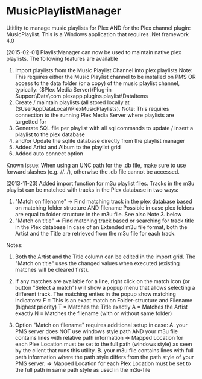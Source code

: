 MusicPlaylistManager
====================

Utitlity to manage music playlists for Plex AND for the Plex channel plugin: MusicPlaylist. 
This is a Windows application that requires .Net framework 4.0

[2015-02-01]
PlaylistManager can now be used to maintain native plex playlists.
The following features are available
1.  Import playlists from the Music Playlist Channel into plex playlists
    Note: This requires either the Music Playlist channel to be installed on PMS 
          OR access to the data folder (or a copy) of the music playlist channel, typically:
		     ($Plex Media Server)\Plug-in Support\Data\com.plexapp.plugins.playlist\DataItems
2.  Create / maintain playlists (all stored locally at ($UserAppDataLocal)\PlexMusicPlaylists).
    Note: This requires connection to the running Plex Media Server where playlists are targetted for
3.  Generate SQL file per playlist with all sql commands to update / insert a playlist to the plex database
4.  and/or Update the sqlite database directly from the playlist manager
5.  Added Artist and Album to the playlist grid
6.  Added auto connect option

Known issue:
When using an UNC path for the .db file, make sure to use forward slashes (e.g. //../),
otherwise the .db file cannot be accessed.


[2013-11-23]
Added import function for m3u playlist files.
Tracks in the m3u playlist can be matched with tracks in the Plex database in two ways:
1. "Match on filename"
    => Find matching track in the plex database based on matching folder structure AND filename
	Possible in case plex folders are equal to folder structure in the m3u file. 
	See also Note 3. below
2. "Match on title"
    => Find matching track based or searching for track title in the Plex database
	In case of an Extended m3u file format, both the Artist and the Title are retrieved from the m3u file for each track.

Notes: 
1. Both the Artist and the Title column can be edited in the import grid. The "Match on title" uses the changed values when executed (existing matches will be cleared first).

2. If any matches are available for a line, right click on the match icon (or button "Select a match") will show a popup menu that allows selecting a different track. The matching enties in the popup show matching indicators:
	F = This is an exact match on Folder-structure and Filename (highest priority)
	T = Matches the Title exactly
	A = Matches the Artist exactly
	N = Matches the filename (with or without same folder)

3. Option "Match on filename" requires additional setup in case:
	A. your PMS server does NOT use windows style path AND your m3u file contains lines with relative path information
	   => Mapped Location for each Plex Location must be set to the full path (windows style) as seen by the client that runs this utility.
	B. your m3u file contains lines with full path information where the path style differs from the path style of your PMS server.
	   => Mapped Location for each Plex Location must be set to the full path in same path style as used in the m3u-file

			